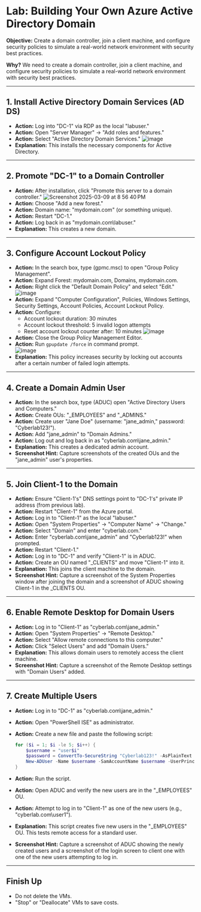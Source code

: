# Lab: Building Your Own Azure Active Directory Domain

**Objective:**
Create a domain controller, join a client machine, and configure security policies to simulate a real-world network environment with security best practices.

**Why?**
We need to create a domain controller, join a client machine, and configure security policies to simulate a real-world network environment with security best practices.

---

## 1. Install Active Directory Domain Services (AD DS)

* **Action:** Log into "DC-1" via RDP as the local "labuser."
* **Action:** Open "Server Manager" -> "Add roles and features."
* **Action:** Select "Active Directory Domain Services."
  ![image](https://github.com/user-attachments/assets/e836c047-6125-452d-8919-825ade2bd309)
* **Explanation:** This installs the necessary components for Active Directory.


---

## 2. Promote "DC-1" to a Domain Controller

* **Action:** After installation, click "Promote this server to a domain controller."
  ![Screenshot 2025-03-09 at 8 56 40 PM](https://github.com/user-attachments/assets/673c74b8-9691-454b-a839-3eef335351fb)
* **Action:** Choose "Add a new forest."
* **Action:** Domain name: "mydomain.com" (or something unique).
* **Action:** Restart "DC-1."
* **Action:** Log back in as "mydomain.com\labuser."
* **Explanation:** This creates a new domain.


---

## 3. Configure Account Lockout Policy

* **Action:** In the search box, type (gpmc.msc) to open "Group Policy Management".
* **Action:** Expand Forest: mydomain.com, Domains, mydomain.com.
* **Action:** Right click the "Default Domain Policy" and select "Edit."
  ![image](https://github.com/user-attachments/assets/21bde3ae-c669-4ffe-8a68-14fc4825cdf7)
* **Action:** Expand "Computer Configuration", Policies, Windows Settings, Security Settings, Account Policies, Account Lockout Policy.
* **Action:** Configure:
    * Account lockout duration: 30 minutes
    * Account lockout threshold: 5 invalid logon attempts
    * Reset account lockout counter after: 10 minutes
  ![image](https://github.com/user-attachments/assets/fba0dde3-a362-4710-88f6-81b073f31ca0)
* **Action:** Close the Group Policy Management Editor.
* **Action:** Run `gpupdate /force` in command prompt.<br>
  ![image](https://github.com/user-attachments/assets/b747e6e1-26be-43af-8621-653243331d3a)
* **Explanation:** This policy increases security by locking out accounts after a certain number of failed login attempts.


---

## 4. Create a Domain Admin User

* **Action:** In the search box, type (ADUC) open "Active Directory Users and Computers."
* **Action:** Create OUs: "_EMPLOYEES" and "_ADMINS."
* **Action:** Create user "Jane Doe" (username: "jane_admin," password: "Cyberlab123!").
* **Action:** Add "jane_admin" to "Domain Admins."
* **Action:** Log out and log back in as "cyberlab.com\jane_admin."
* **Explanation:** This creates a dedicated admin account.
* **Screenshot Hint:** Capture screenshots of the created OUs and the "jane_admin" user's properties.

---

## 5. Join Client-1 to the Domain

* **Action:** Ensure "Client-1's" DNS settings point to "DC-1's" private IP address (from previous lab).
* **Action:** Restart "Client-1" from the Azure portal.
* **Action:** Log in to "Client-1" as the local "labuser."
* **Action:** Open "System Properties" -> "Computer Name" -> "Change."
* **Action:** Select "Domain" and enter "cyberlab.com."
* **Action:** Enter "cyberlab.com\jane_admin" and "Cyberlab123!" when prompted.
* **Action:** Restart "Client-1."
* **Action:** Log in to "DC-1" and verify "Client-1" is in ADUC.
* **Action:** Create an OU named "_CLIENTS" and move "Client-1" into it.
* **Explanation:** This joins the client machine to the domain.
* **Screenshot Hint:** Capture a screenshot of the System Properties window after joining the domain and a screenshot of ADUC showing Client-1 in the _CLIENTS OU.

---

## 6. Enable Remote Desktop for Domain Users

* **Action:** Log in to "Client-1" as "cyberlab.com\jane_admin."
* **Action:** Open "System Properties" -> "Remote Desktop."
* **Action:** Select "Allow remote connections to this computer."
* **Action:** Click "Select Users" and add "Domain Users."
* **Explanation:** This allows domain users to remotely access the client machine.
* **Screenshot Hint:** Capture a screenshot of the Remote Desktop settings with "Domain Users" added.

---

## 7. Create Multiple Users

* **Action:** Log in to "DC-1" as "cyberlab.com\jane_admin."
* **Action:** Open "PowerShell ISE" as administrator.
* **Action:** Create a new file and paste the following script:

    ```powershell
    for ($i = 1; $i -le 5; $i++) {
        $username = "user$i"
        $password = ConvertTo-SecureString "Cyberlab123!" -AsPlainText -Force
        New-ADUser -Name $username -SamAccountName $username -UserPrincipalName "$username@cyberlab.com" -AccountPassword $password -Enabled $true -Path "OU=_EMPLOYEES,DC=cyberlab,DC=com"
    }
    ```

* **Action:** Run the script.
* **Action:** Open ADUC and verify the new users are in the "_EMPLOYEES" OU.
* **Action:** Attempt to log in to "Client-1" as one of the new users (e.g., "cyberlab.com\user1").
* **Explanation:** This script creates five new users in the "_EMPLOYEES" OU. This tests remote access for a standard user.
* **Screenshot Hint:** Capture a screenshot of ADUC showing the newly created users and a screenshot of the login screen to client one with one of the new users attempting to log in.

---

## Finish Up

* Do not delete the VMs.
* "Stop" or "Deallocate" VMs to save costs.
